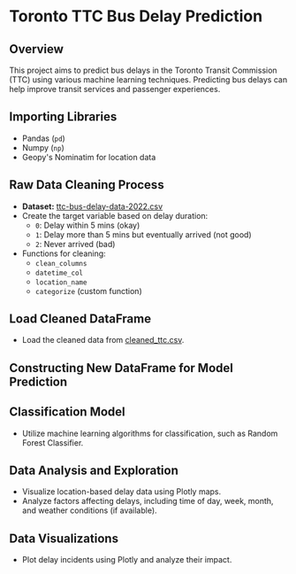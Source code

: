 # Toronto TTC Bus Delay Prediction

## Overview
This project aims to predict bus delays in the Toronto Transit Commission (TTC) using various machine learning techniques. Predicting bus delays can help improve transit services and passenger experiences.

## Importing Libraries
- Pandas (`pd`)
- Numpy (`np`)
- Geopy's Nominatim for location data

## Raw Data Cleaning Process
- **Dataset:** [ttc-bus-delay-data-2022.csv](https://raw.githubusercontent.com/Sofiaanjum/TTC_Bus_Delay_Prediction/main/ttc-bus-delay-data-2022.csv)
- Create the target variable based on delay duration:
    - `0`: Delay within 5 mins (okay)
    - `1`: Delay more than 5 mins but eventually arrived (not good)
    - `2`: Never arrived (bad)
- Functions for cleaning:
    - `clean_columns`
    - `datetime_col`
    - `location_name`
    - `categorize` (custom function)

## Load Cleaned DataFrame
- Load the cleaned data from [cleaned_ttc.csv](https://github.com/Sofiaanjum/TTC_Bus_Delay_Prediction/blob/main/cleaned_ttc.csv).

## Constructing New DataFrame for Model Prediction

## Classification Model
- Utilize machine learning algorithms for classification, such as Random Forest Classifier.

## Data Analysis and Exploration
- Visualize location-based delay data using Plotly maps.
- Analyze factors affecting delays, including time of day, week, month, and weather conditions (if available).

## Data Visualizations
- Plot delay incidents using Plotly and analyze their impact.



